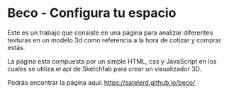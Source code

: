 # Beco - Configura tu espacio

Este es un trabajo que consiste en una página para analizar diferentes texturas en un modelo 3d como referencia a la hora de cotizar y comprar estás.

La página esta compuesta por un simple HTML, css y JavaScript en los cuales se utiliza el api de Sketchfab para crear un visualizador 3D.

Podrás encontrar la página aquí: https://satelerd.github.io/beco/
